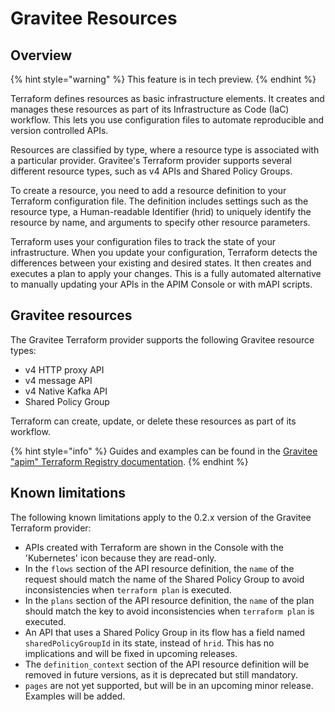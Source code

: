 # Gravitee Resources

## Overview

{% hint style="warning" %}
This feature is in tech preview.
{% endhint %}

Terraform defines resources as basic infrastructure elements. It creates and manages these resources as part of its Infrastructure as Code (IaC) workflow. This lets you use configuration files to automate reproducible and version controlled APIs.

Resources are classified by type, where a resource type is associated with a particular provider. Gravitee's Terraform provider supports several different resource types, such as v4 APIs and Shared Policy Groups.

To create a resource, you need to add a resource definition to your Terraform configuration file. The definition includes settings such as the resource type, a Human-readable Identifier (hrid) to uniquely identify the resource by name, and arguments to specify other resource parameters.

Terraform uses your configuration files to track the state of your infrastructure. When you update your configuration, Terraform detects the differences between your existing and desired states. It then creates and executes a plan to apply your changes. This is a fully automated alternative to manually updating your APIs in the APIM Console or with mAPI scripts.

## Gravitee resources

The Gravitee Terraform provider supports the following Gravitee resource types:&#x20;

* v4 HTTP proxy API
* v4 message API
* v4 Native Kafka API
* Shared Policy Group

Terraform can create, update, or delete these resources as part of its workflow.&#x20;

{% hint style="info" %}
Guides and examples can be found in the [Gravitee "apim" Terraform Registry documentation](https://registry.terraform.io/providers/gravitee-io/apim/latest/docs).
{% endhint %}

## Known limitations

The following known limitations apply to the 0.2.x version of the Gravitee Terraform provider:

* APIs created with Terraform are shown in the Console with the 'Kubernetes' icon because they are read-only.
* In the `flows` section of the API resource definition, the `name` of the request should match the name of the Shared Policy Group to avoid inconsistencies when `terraform plan` is executed.
* In the `plans` section of the API resource definition, the `name` of the plan should match the key to avoid inconsistencies when `terraform plan` is executed.
* An API that uses a Shared Policy Group in its flow has a field named `sharedPolicyGroupId`  in its state, instead of `hrid`. This has no implications and will be fixed in upcoming releases.
* The `definition_context` section of the API resource definition will be removed in future versions, as it is deprecated but still mandatory.
* `pages` are not yet supported, but will be in an upcoming minor release. Examples will be added.
